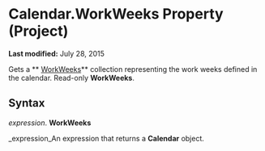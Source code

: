 
# Calendar.WorkWeeks Property (Project)

 **Last modified:** July 28, 2015

Gets a  ** [WorkWeeks](060e541f-f709-65dd-c955-5d04c1554373.md)** collection representing the work weeks defined in the calendar. Read-only **WorkWeeks**.

## Syntax

 _expression_. **WorkWeeks**

 _expression_An expression that returns a  **Calendar** object.

